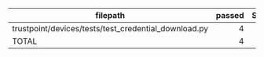 |                       filepath                       | passed | SUBTOTAL |
| ---------------------------------------------------- | -----: | -------: |
| trustpoint/devices/tests/test_credential_download.py |      4 |        4 |
| TOTAL                                                |      4 |        4 |
